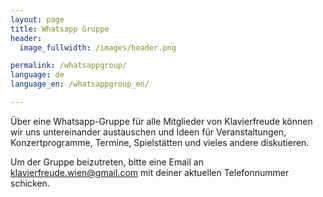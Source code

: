 ```yaml
---
layout: page
title: Whatsapp Gruppe
header:
  image_fullwidth: /images/header.png

permalink: /whatsappgroup/
language: de
language_en: /whatsappgroup_en/

---
```


Über eine Whatsapp-Gruppe für alle Mitglieder von Klavierfreude können wir uns untereinander austauschen und Ideen 
für Veranstaltungen, Konzertprogramme, Termine, Spielstätten und vieles andere diskutieren. 

Um der Gruppe beizutreten, bitte eine Email an klavierfreude.wien@gmail.com mit deiner aktuellen Telefonnummer schicken.

